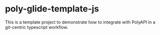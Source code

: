 # poly-glide-template-js

This is a template project to demonstrate how to integrate with PolyAPI in a git-centric typescript workflow.

